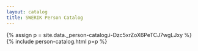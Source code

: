 ```yaml
---
layout: catalog
title: SWERIK Person Catalog
---
```

{% assign p = site.data._person-catalog.i-Dzc5xrZoX6PeTCJ7wgLJxy %}
{% include person-catalog.html p=p %}

